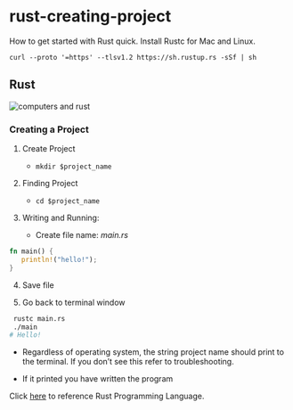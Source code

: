 # rust-creating-project

How to get started with Rust quick. 
Install Rustc for Mac and Linux.

`curl --proto '=https' --tlsv1.2 https://sh.rustup.rs -sSf | sh`


## Rust


![computers and rust](https://user-images.githubusercontent.com/107215734/173245938-d35f9a58-b05f-42cd-a1a6-4a4f422adfef.jpeg) 


### Creating a Project

1. Create Project
    * `mkdir $project_name`

2. Finding Project
    * `cd $project_name`

3. Writing and Running:
    * Create file name: _main.rs_
 ```rust 
fn main() { 
    println!("hello!"); 
}
```

4. Save file

5. Go back to terminal window

```sh
 rustc main.rs
 ./main
# Hello!
```
   * Regardless of operating system, the string project name should print to the terminal. If you don’t see this refer to troubleshooting.

   * If it printed you have written the program



Click [here](https://doc.rust-lang.org/book/ch01-02-hello-world.html) to reference Rust Programming Language. 
